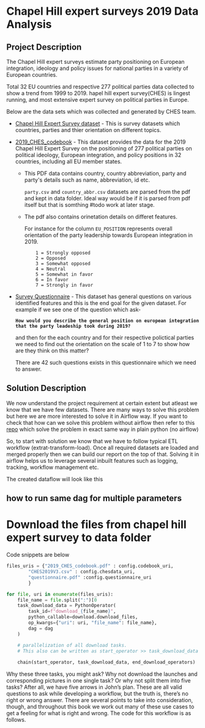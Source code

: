 # Chapel Hill expert surveys 2019 Data Analysis

## **Project Description**

The Chapel Hill expert surveys estimate party positioning on European integration, ideology and policy issues for national parties in a variety of European countries. 

Total 32 EU countries and respective 277 political parties data collected to show a trend from 1999 to 2019. hapel hill expert survey(CHES) is lingest running, and most extensive expert survey on political parties in Europe.

Below are the data sets which was collected and generated by CHES team.

- [Chapel Hill Expert Survey dataset](https://www.chesdata.eu/s/CHES2019V3.csv) - This is survey datasets which countries, parties and thier orientation on different topics.

- [2019_CHES_codebook](https://static1.squarespace.com/static/5975c9bfdb29d6a05c65209b/t/5fa04ec05d3c8218b7c91450/1604341440585/2019_CHES_codebook.pdf) - This dataset provides the data for the 2019 Chapel Hill Expert Survey on the positioning of 277
political parties on political ideology, European integration, and policy positions in 32 countries,
including all EU member states.
    
    -  This PDF data contains country, country abbreviation, party and party's details such as name, abbreviation, id etc.
     
     
        `party.csv` and `country_abbr.csv` datasets are parsed from the pdf and kept in data folder. Ideal way would be if it is parsed from pdf itself but that is somthing #todo work at later stage.
    -   The pdf also contains orinetation details on differet features. 
    
        For instance for the column `EU_POSITION` represents overall orientation of the party leadership towards European integration in 2019.
    
                1 = Strongly opposed
                2 = Opposed
                3 = Somewhat opposed
                4 = Neutral
                5 = Somewhat in favor
                6 = In favor
                7 = Strongly in favor


- [Survey Questionnaire](https://static1.squarespace.com/static/5975c9bfdb29d6a05c65209b/t/5ed3029fe080e33f639e6e9a/1590887075513/CHES_UK_Qualtrics.pdf) - This dataset has general questions on various identified features and this is the end goal for the given dataset. For example if we see one of the question which ask- 

    **`How would you describe the general position on european integration that the party leadeship took during 2019?`**

    and then for the each country and for their respective polictical parties we need to find out the orientation on the scale of 1 to 7 to show how are they think on this matter?

    There are 42 such questions exists in this questionnaire which we need to answer.

## **Solution Description**

We now understand the project requirement at certain extent but atleast we know that we have few datasets. There are many ways to solve this problem but here we are more interested to solve it in Airflow way. 
If you want to check that how can we solve this problem without airflow then refer to this [repo](python-repo) which solve the problem in exact same way in plain python (no airflow)

So, to start with solution we know that we have to follow typical ETL workflow (extrat-transform-load). Once all required datasets are loaded and merged properly then we can build our report on the top of that. Solving it in airflow helps us
to leverage several inbuilt features such as logging, tracking, workflow management etc. 

The created dataflow will look like this 



## how to run same dag for multiple parameters

# Download the files from chapel hill expert survey to data folder

Code snippets are below

```python
files_uris = {"2019_CHES_codebook.pdf" : config.codebook_uri,
        "CHES2019V3.csv" : config.chesdata_uri, 
        "questionnaire.pdf" :config.questionnaire_uri
        }

for file, uri in enumerate(files_uris):
    file_name = file.split(":")[0
    task_download_data = PythonOperator(
        task_id=f"download_{file_name}",
        python_callable=download.download_files,
        op_kwargs={"uri": uri, "file_name": file_name},
        dag = dag
    )

    # parallelization of all download tasks.
    # This also can be written as start_operator >> task_download_data >> end_download_operators
    
    chain(start_operator, task_download_data, end_download_operators)
```

Why these three tasks, you might ask? Why not download the launches and corresponding pictures in one single task? Or why not split them into five tasks? After all, we have five arrows in John’s plan. These are all valid questions to ask while developing a workflow, but the truth is, there’s no right or wrong answer. There are several points to take into consideration, though, and throughout this book we work out many of these use cases to get a feeling for what is right and wrong. The code for this workflow is as follows.



